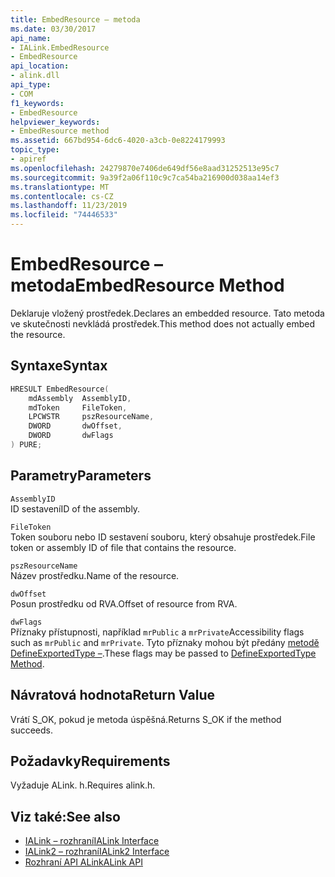 ```yaml
---
title: EmbedResource – metoda
ms.date: 03/30/2017
api_name:
- IALink.EmbedResource
- EmbedResource
api_location:
- alink.dll
api_type:
- COM
f1_keywords:
- EmbedResource
helpviewer_keywords:
- EmbedResource method
ms.assetid: 667bd954-6dc6-4020-a3cb-0e8224179993
topic_type:
- apiref
ms.openlocfilehash: 24279870e7406de649df56e8aad31252513e95c7
ms.sourcegitcommit: 9a39f2a06f110c9c7ca54ba216900d038aa14ef3
ms.translationtype: MT
ms.contentlocale: cs-CZ
ms.lasthandoff: 11/23/2019
ms.locfileid: "74446533"
---
```

# <a name="embedresource-method"></a><span data-ttu-id="eab7f-102">EmbedResource – metoda</span><span class="sxs-lookup"><span data-stu-id="eab7f-102">EmbedResource Method</span></span>
<span data-ttu-id="eab7f-103">Deklaruje vložený prostředek.</span><span class="sxs-lookup"><span data-stu-id="eab7f-103">Declares an embedded resource.</span></span> <span data-ttu-id="eab7f-104">Tato metoda ve skutečnosti nevkládá prostředek.</span><span class="sxs-lookup"><span data-stu-id="eab7f-104">This method does not actually embed the resource.</span></span>  
  
## <a name="syntax"></a><span data-ttu-id="eab7f-105">Syntaxe</span><span class="sxs-lookup"><span data-stu-id="eab7f-105">Syntax</span></span>  
  
```cpp  
HRESULT EmbedResource(  
    mdAssembly  AssemblyID,  
    mdToken     FileToken,  
    LPCWSTR     pszResourceName,  
    DWORD       dwOffset,  
    DWORD       dwFlags  
) PURE;  
```  
  
## <a name="parameters"></a><span data-ttu-id="eab7f-106">Parametry</span><span class="sxs-lookup"><span data-stu-id="eab7f-106">Parameters</span></span>  
 `AssemblyID`  
 <span data-ttu-id="eab7f-107">ID sestavení</span><span class="sxs-lookup"><span data-stu-id="eab7f-107">ID of the assembly.</span></span>  
  
 `FileToken`  
 <span data-ttu-id="eab7f-108">Token souboru nebo ID sestavení souboru, který obsahuje prostředek.</span><span class="sxs-lookup"><span data-stu-id="eab7f-108">File token or assembly ID of file that contains the resource.</span></span>  
  
 `pszResourceName`  
 <span data-ttu-id="eab7f-109">Název prostředku.</span><span class="sxs-lookup"><span data-stu-id="eab7f-109">Name of the resource.</span></span>  
  
 `dwOffset`  
 <span data-ttu-id="eab7f-110">Posun prostředku od RVA.</span><span class="sxs-lookup"><span data-stu-id="eab7f-110">Offset of resource from RVA.</span></span>  
  
 `dwFlags`  
 <span data-ttu-id="eab7f-111">Příznaky přístupnosti, například `mrPublic` a `mrPrivate`</span><span class="sxs-lookup"><span data-stu-id="eab7f-111">Accessibility flags such as `mrPublic` and `mrPrivate`.</span></span> <span data-ttu-id="eab7f-112">Tyto příznaky mohou být předány [metodě DefineExportedType –](../metadata/imetadataassemblyemit-defineexportedtype-method.md).</span><span class="sxs-lookup"><span data-stu-id="eab7f-112">These flags may be passed to [DefineExportedType Method](../metadata/imetadataassemblyemit-defineexportedtype-method.md).</span></span>  
  
## <a name="return-value"></a><span data-ttu-id="eab7f-113">Návratová hodnota</span><span class="sxs-lookup"><span data-stu-id="eab7f-113">Return Value</span></span>  
 <span data-ttu-id="eab7f-114">Vrátí S_OK, pokud je metoda úspěšná.</span><span class="sxs-lookup"><span data-stu-id="eab7f-114">Returns S_OK if the method succeeds.</span></span>  
  
## <a name="requirements"></a><span data-ttu-id="eab7f-115">Požadavky</span><span class="sxs-lookup"><span data-stu-id="eab7f-115">Requirements</span></span>  
 <span data-ttu-id="eab7f-116">Vyžaduje ALink. h.</span><span class="sxs-lookup"><span data-stu-id="eab7f-116">Requires alink.h.</span></span>  
  
## <a name="see-also"></a><span data-ttu-id="eab7f-117">Viz také:</span><span class="sxs-lookup"><span data-stu-id="eab7f-117">See also</span></span>

- [<span data-ttu-id="eab7f-118">IALink – rozhraní</span><span class="sxs-lookup"><span data-stu-id="eab7f-118">IALink Interface</span></span>](ialink-interface.md)
- [<span data-ttu-id="eab7f-119">IALink2 – rozhraní</span><span class="sxs-lookup"><span data-stu-id="eab7f-119">IALink2 Interface</span></span>](ialink2-interface.md)
- [<span data-ttu-id="eab7f-120">Rozhraní API ALink</span><span class="sxs-lookup"><span data-stu-id="eab7f-120">ALink API</span></span>](index.md)
